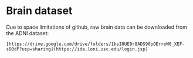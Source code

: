 # Brain dataset
Due to space limitations of github, raw brain data can be downloaded from the ADNI dataset: 

    [https://drive.google.com/drive/folders/1ksIHUE8r8ADS90pOErroW8_XEF-sOOdP?usp=sharing](https://ida.loni.usc.edu/login.jsp)
